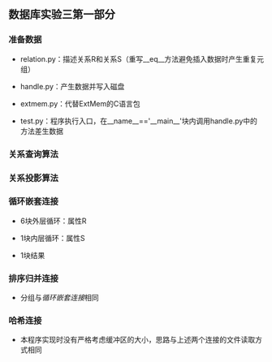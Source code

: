 ## 数据库实验三第一部分

### 准备数据

- relation.py：描述关系R和关系S（重写\_\_eq\_\_方法避免插入数据时产生重复元组）

- handle.py：产生数据并写入磁盘

- extmem.py：代替ExtMem的C语言包

- test.py：程序执行入口，在\_\_name\_\_=='\_\_main\_\_'块内调用handle.py中的方法差生数据

### 关系查询算法

### 关系投影算法

### 循环嵌套连接

- 6块外层循环：属性R

- 1块内层循环：属性S

- 1块结果

### 排序归并连接

- 分组与*循环嵌套连接*相同

### 哈希连接

- 本程序实现时没有严格考虑缓冲区的大小，思路与上述两个连接的文件读取方式相同


